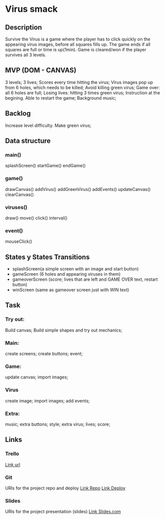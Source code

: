 # Virus smack

## Description
Survive the Virus is a game where the player has to click quickly on the appearing virus images, before all squares fills up. The game ends if all squares are full or time is up(1min). Game is cleared/won if the player survives all 3 levels.

## MVP (DOM - CANVAS)
3 levels; 3 lives; Scores every time hitting the virus; Virus images pop up from 6 holes, which needs to be killed; Avoid killing green virus; Game over: all 6 holes are full; Losing lives: hitting 3 times green virus; Instruction at the begining. Able to restart the game; Background music;

## Backlog
Increase level difficulty.
Make green virus;

## Data structure
### main()
splashScreen()
startGame()
endGame()

### game()
drawCanvas()
addVirus()
addGreenVirus()
addEvents()
updateCanvas()
clearCanvas()

### viruses()
draw()
move()
click()
interval()

### event()
mouseClick()

## States y States Transitions
- splashScreen(a simple screen with an image and start button)
- gameScreen (6 holes and appearing viruses in them)
- gameoverScreen (score; lives that are left and GAME OVER text, restart button)
- winScreen (same as gameover screen just with WIN text)

## Task
### Try out:
Build canvas;
Build simple shapes and try out mechanics;
### Main:
create screens;
create buttons;
event;
### Game:
update canvas;
import images;
### Virus
create image;
import images;
add events;
### Extra:
music;
extra buttons;
style;
extra virus;
lives;
score;

## Links
### Trello
[Link url](https://trello.com/invite/b/75q4wPf9/9a00544a48e8c5cbcffda32300561dd6/ironhack-1-game)

### Git
URls for the project repo and deploy
[Link Repo](https://github.com/AruneM/Game)
[Link Deploy](https://arunem.GitHub.io/Game)

### Slides
URls for the project presentation (slides)
[Link Slides.com](https://docs.google.com/presentation/d/1pOnBN7Y_OhmQIAU25LWVM6cR_oLMidFKhg8r5FTKRLk/edit?usp=sharing)
